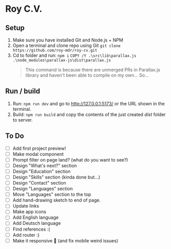 # Roy C.V.

## Setup

1. Make sure you have installed Git and Node.js + NPM
1. Open a terminal and clone repo using Git
    `git clone https://github.com/roy-mdr/roy-cv.git`
1. Cd to folder and run:
    `npm i`
    `COPY /Y .\src\lib\parallax.js .\node_modules\parallax-js\dist\parallax.js`
    > This command is because there are unmerged PRs in Parallax.js library and haven't been able to compile on my own... So...

## Run / build

1. Run: `npm run dev` and go to http://127.0.0.1:5173/ or the URL shown in the terminal.
1. Build: `npm run build` and copy the contents of the just created *dist* folder to server.

## To Do

- [ ] Add first project preview!
- [ ] Make modal component
- [ ] Prompt filter on page land? (what do you want to see?)
- [ ] Design "What's next?" section
- [ ] Design "Education" section
- [ ] Design "Skills" section (kinda done but...)
- [ ] Design "Contact" section
- [ ] Design "Languages" section
- [ ] Move "Languages" section to the top
- [ ] Add hand-drawing sketch to end of page.
- [ ] Update links
- [ ] Make app icons
- [ ] Add English language
- [ ] Add Deutsch language
- [ ] Find references :(
- [ ] Add router :)
- [ ] Make it responsive 😬 (and fix mobile weird issues)